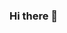 ### Hi there 👋

<!--

- 🔭 I’m currently working on an android pay app with custom terminals
- 🌱 I’m currently learning Android and Flutter
- 👯 I’m looking to collaborate on Projects of several coders mates
- 💬 Ask me about Flutter design

##I'm learning a loot!

-->
